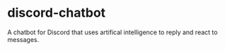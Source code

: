 # discord-chatbot

A chatbot for Discord that uses artifical intelligence to reply and react to messages.